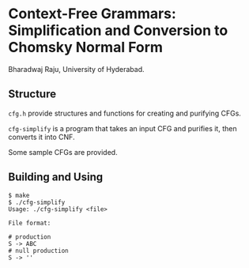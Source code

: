 # Context-Free Grammars: Simplification and Conversion to Chomsky Normal Form

Bharadwaj Raju, University of Hyderabad.

## Structure

`cfg.h` provide structures and functions for creating and purifying CFGs.

`cfg-simplify` is a program that takes an input CFG and purifies it, then converts it into CNF.

Some sample CFGs are provided.

## Building and Using

```console
$ make
$ ./cfg-simplify
Usage: ./cfg-simplify <file>

File format:

# production
S -> ABC
# null production
S -> ''
```